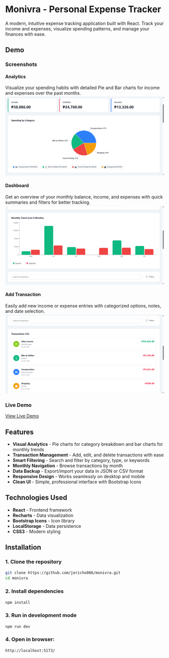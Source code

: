 # Monivra - Personal Expense Tracker

A modern, intuitive expense tracking application built with React. Track your income and expenses, visualize spending patterns, and manage your finances with ease.

## Demo

### Screenshots

#### Analytics
Visualize your spending habits with detailed Pie and Bar charts for income and expenses over the past months.
<img src="screenshots/analytics.png" width="800" >

#### Dashboard
Get an overview of your monthly balance, income, and expenses with quick summaries and filters for better tracking.
<img src="screenshots/dashboard.png" width="800" >

#### Add Transaction
Easily add new income or expense entries with categorized options, notes, and date selection.
<img src="screenshots/transaction.png" width="800" >


### Live Demo
[View Live Demo](https://jericho066.github.io/monivra/)


## Features

- **Visual Analytics** - Pie charts for category breakdown and bar charts for monthly trends
- **Transaction Management** - Add, edit, and delete transactions with ease
- **Smart Filtering** - Search and filter by category, type, or keywords
- **Monthly Navigation** - Browse transactions by month
- **Data Backup** - Export/import your data in JSON or CSV format
- **Responsive Design** - Works seamlessly on desktop and mobile
- **Clean UI** - Simple, professional interface with Bootstrap Icons

##  Technologies Used

- **React** - Frontend framework
- **Recharts** - Data visualization
- **Bootstrap Icons** - Icon library
- **LocalStorage** - Data persistence
- **CSS3** - Modern styling


## Installation

### 1. Clone the repository
```bash
git clone https://github.com/jericho066/monivra.git
cd monivra
```

### 2. Install dependencies
```bash
npm install
```

### 3. Run in development mode
```bash
npm run dev

```

### 4. Open in browser:
```bash
http://localhost:5173/
```





